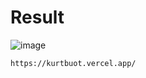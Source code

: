 # Result
![image](https://github.com/user-attachments/assets/7d1b4b9c-7602-4e72-b83b-e37aefd7cc59)

```sh
https://kurtbuot.vercel.app/
```
